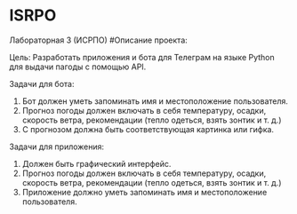 # ISRPO
Лабораторная 3 (ИСРПО)
#Описание проекта:

Цель: Разработать приложения и бота для Телеграм на языке Python для выдачи пагоды с помощью API.

Задачи для бота:
1. Бот должен уметь запоминать имя и местоположение пользователя.
2. Прогноз погоды должен включать в себя температуру, осадки, скорость ветра, рекомендации (тепло одеться, взять зонтик и т. д.)
3. С прогнозом должна быть соответствующая картинка или гифка.

Задачи для приложения:
1. Должен быть графический интерфейс.
2. Прогноз погоды должен включать в себя температуру, осадки, скорость ветра, рекомендации (тепло одеться, взять зонтик и т. д.)
3. Приложение должно уметь запоминать имя и местоположение пользователя.
